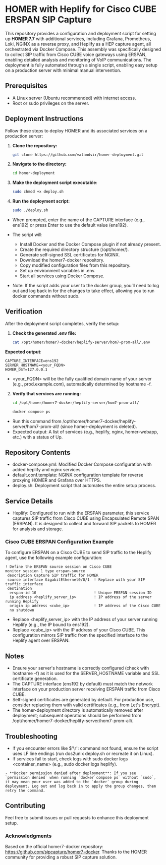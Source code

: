 # HOMER with Heplify for Cisco CUBE ERSPAN SIP Capture

This repository provides a configuration and deployment script for setting up **HOMER 7.7** with additional services, including Grafana, Prometheus, Loki, NGINX as a reverse proxy, and Heplify as a HEP capture agent, all orchestrated via Docker Compose. This assembly was specifically designed to collect SIP traffic from Cisco CUBE voice gateways using ERSPAN, enabling detailed analysis and monitoring of VoIP communications. The deployment is fully automated through a single script, enabling easy setup on a production server with minimal manual intervention.

## Prerequisites

- A Linux server (Ubuntu recommended) with internet access.
- Root or sudo privileges on the server.

## Deployment Instructions

Follow these steps to deploy HOMER and its associated services on a production server:

1. **Clone the repository:**
   ```bash
   git clone https://github.com/valandvir/homer-deployment.git
   
2. **Navigate to the directory:**
   ```bash
   cd homer-deployment

4. **Make the deployment script executable:**
   ```bash
   sudo chmod +x deploy.sh
   
5. **Run the deployment script:**
   ```bash
   sudo ./deploy.sh

* When prompted, enter the name of the CAPTURE interface (e.g., ens192) or press Enter to use the default value (ens192).

* The script will:

   * Install Docker and the Docker Compose plugin if not already present.
   * Create the required directory structure (/opt/homer/).
   * Generate self-signed SSL certificates for NGINX.
   * Download the homer7-docker repository.
   * Copy modified configuration files from this repository.
   * Set up environment variables in .env.
   * Start all services using Docker Compose.
* Note: If the script adds your user to the docker group, you’ll need to log out and log back in for the changes to take effect, allowing you to run docker commands without sudo.


## Verification
After the deployment script completes, verify the setup:

1. **Check the generated .env file:**
   ```bash
   cat /opt/homer/homer7-docker/heplify-server/hom7-prom-all/.env

**Expected output:**
```
CAPTURE_INTERFACE=ens192
SERVER_HOSTNAME=<your_FQDN>
HOMER_DST=127.0.0.1
```
* <your_FQDN> will be the fully qualified domain name of your server (e.g., prod.example.com), automatically determined by hostname -f.


2. **Verify that services are running:**
   ```bash
   cd /opt/homer/homer7-docker/heplify-server/hom7-prom-all/
   ```
   ```bash
   docker compose ps
   ```

* Run this command from /opt/homer/homer7-docker/heplify-server/hom7-prom-all/ (since homer-deployment is deleted).
* Expected output: A list of services (e.g., heplify, nginx, homer-webapp, etc.) with a status of Up.

## Repository Contents
   * docker-compose.yml: Modified Docker Compose configuration with added heplify and nginx services.
   * default.conf.template: NGINX configuration template for reverse proxying HOMER and Grafana over HTTPS.
   * deploy.sh: Deployment script that automates the entire setup process.

## Service Details
* Heplify: Configured to run with the ERSPAN parameter, this service captures SIP traffic from Cisco CUBE using Encapsulated Remote SPAN (ERSPAN). It is designed to collect and forward SIP packets to HOMER for analysis and storage.

### Cisco CUBE ERSPAN Configuration Example
To configure ERSPAN on a Cisco CUBE to send SIP traffic to the Heplify agent, use the following example configuration:
```
! Define the ERSPAN source session on Cisco CUBE
monitor session 1 type erspan-source
 description Capture SIP traffic for HOMER
 source interface GigabitEthernet0/0/1  ! Replace with your SIP traffic interface
 destination
  erspan-id 10                          ! Unique ERSPAN session ID
  ip address <heplify_server_ip>        ! IP address of the server running Heplify
  origin ip address <cube_ip>           ! IP address of the Cisco CUBE
  no shutdown
```
* Replace <heplify_server_ip> with the IP address of your server running Heplify (e.g., the IP bound to ens192).
* Replace <cube_ip> with the IP address of your Cisco CUBE.
This configuration mirrors SIP traffic from the specified interface to the Heplify agent over ERSPAN.

## Notes
* Ensure your server's hostname is correctly configured (check with hostname -f) as it is used for the SERVER_HOSTNAME variable and SSL certificate generation.
* The CAPTURE interface (ens192 by default) must match the network interface on your production server receiving ERSPAN traffic from Cisco CUBE.
* Self-signed certificates are generated by default. For production use, consider replacing them with valid certificates (e.g., from Let's Encrypt).
* The homer-deployment directory is automatically removed after deployment; subsequent operations should be performed from /opt/homer/homer7-docker/heplify-server/hom7-prom-all/.

## Troubleshooting
* If you encounter errors like $'\r': command not found, ensure the script uses LF line endings (run dos2unix deploy.sh or recreate it on Linux).
* If services fail to start, check logs with sudo docker logs <container_name> (e.g., sudo docker logs heplify).
```
- **Docker permission denied after deployment**: If you see `permission denied` when running `docker compose ps` without `sudo`, it may mean your user was added to the `docker` group during deployment. Log out and log back in to apply the group changes, then retry the command.
```

## Contributing
Feel free to submit issues or pull requests to enhance this deployment setup.

### Acknowledgments
Based on the official homer7-docker repository: https://github.com/sipcapture/homer7-docker.
Thanks to the HOMER community for providing a robust SIP capture solution.
